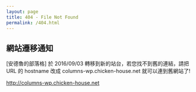 ```yaml
---
layout: page
title: 404 - File Not Found
permalink: /404.html
---
```


## 網站遷移通知

[安德魯的部落格] 於 2016/09/03 轉移到新的站台，若您找不到舊的連結，請把 URL 的 hostname 改成 columns-wp.chicken-house.net 就可以連到舊網站了!

http://columns-wp.chicken-house.net
